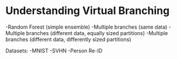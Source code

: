 # Understanding Virtual Branching

-Random Forest (simple ensemble)
-Multiple branches (same data)
-Multiple branches (different data, equally sized partitions)
-Multiple branches (different data, differently sized partitions)

Datasets:
-MNIST
-SVHN
-Person Re-ID
